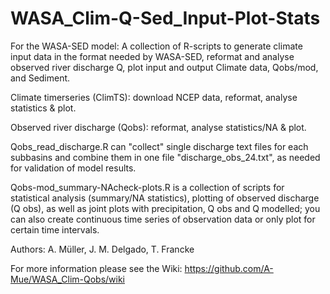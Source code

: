 # WASA_Clim-Q-Sed_Input-Plot-Stats

For the WASA-SED model: A collection of R-scripts to generate climate input data in the format needed by WASA-SED, 
reformat and analyse observed river discharge Q, 
plot input and output Climate data, Qobs/mod, and Sediment. 

Climate timerseries (ClimTS): download NCEP data, reformat, analyse statistics &amp; plot. 

Observed river discharge (Qobs): reformat, analyse statistics/NA &amp; plot. 

Qobs_read_discharge.R can "collect" single discharge text files for each subbasins and combine them in one file "discharge_obs_24.txt", as needed for validation of model results.

Qobs-mod_summary-NAcheck-plots.R is a collection of scripts for statistical analysis (summary/NA statistics), plotting of observed discharge (Q obs), as well as joint plots with precipitation, Q obs and Q modelled; you can also create continuous time series of observation data or only plot for certain time intervals.

Authors: A. Müller, J. M. Delgado, T. Francke 

For more information please see the Wiki: https://github.com/A-Mue/WASA_Clim-Qobs/wiki
